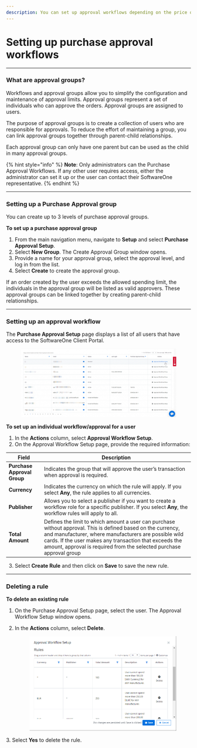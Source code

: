 ```yaml
---
description: You can set up approval workflows depending on the price or publisher.
---
```


# Setting up purchase approval workflows

***

### What are approval groups?

Workflows and approval groups allow you to simplify the configuration and maintenance of approval limits. Approval groups represent a set of individuals who can approve the orders. Approval groups are assigned to users.

The purpose of approval groups is to create a collection of users who are responsible for approvals. To reduce the effort of maintaining a group, you can link approval groups together through parent-child relationships.

Each approval group can only have one parent but can be used as the child in many approval groups.

{% hint style="info" %}
**Note**: Only administrators can the Purchase Approval Workflows. If any other user requires access, either the administrator can set it up or the user can contact their SoftwareOne representative.
{% endhint %}

***

### Setting up a Purchase Approval group

You can create up to 3 levels of purchase approval groups.

**To set up a purchase approval group**

1. From the main navigation menu, navigate to **Setup** and select **Purchase Approval Setup**.
2. Select **New Group**. The Create Approval Group window opens.
3. Provide a name for your approval group, select the approval level, and log in from the list.
4. Select **Create** to create the approval group.

If an order created by the user exceeds the allowed spending limit, the individuals in the approval group will be listed as valid approvers. These approval groups can be linked together by creating parent-child relationships.

***

### Setting up an approval workflow

The **Purchase Approval Setup** page displays a list of all users that have access to the SoftwareOne Client Portal.

<figure><img src="../.gitbook/assets/image (9).png" alt=""><figcaption></figcaption></figure>

**To set up an individual workflow/approval for a user**

1. In the **Actions** column, select **Approval Workflow Setup**.
2. On the Approval Workflow Setup page, provide the required information:

| Field                       | Description                                                                                                                                                                                                                                                                                             |
| --------------------------- | ------------------------------------------------------------------------------------------------------------------------------------------------------------------------------------------------------------------------------------------------------------------------------------------------------- |
| **Purchase Approval Group** | Indicates the group that will approve the user’s transaction when approval is required.                                                                                                                                                                                                                 |
| **Currency**                | Indicates the currency on which the rule will apply. If you select **Any**, the rule applies to all currencies.                                                                                                                                                                                         |
| **Publisher**               | Allows you to select a publisher if you want to create a workflow role for a specific publisher. If you select **Any**, the workflow rules will apply to all.                                                                                                                                           |
| **Total Amount**            | Defines the limit to which amount a user can purchase without approval. This is defined based on the currency, and manufacturer, where manufacturers are possible wild cards. If the user makes any transaction that exceeds the amount, approval is required from the selected purchase approval group |

3. Select **Create Rule** and then click on **Save** to save the new rule.

***

### Deleting a rule

**To delete an existing rule**

1. On the Purchase Approval Setup page, select the user. The Approval Workflow Setup window opens.
2.  In the **Actions** column, select **Delete**.

    <figure><img src="../.gitbook/assets/image (10).png" alt=""><figcaption></figcaption></figure>

3\. Select **Yes** to delete the rule.
